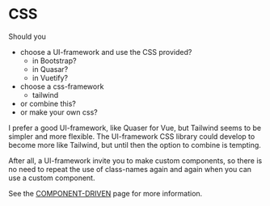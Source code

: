 # CSS

Should you 
- choose a UI-framework and use the CSS provided?
    - in Bootstrap?
    - in Quasar?
    - in Vuetify?
- choose a css-framework
    - tailwind
- or combine this?
- or make your own css?

I prefer a good UI-framework, like Quaser for Vue, but Tailwind seems to be simpler and more flexible. The UI-framework CSS library could develop to become more like Tailwind, but until then the option to combine is tempting. 

After all, a UI-framework invite you to make custom components, so there is no need to repeat the use of class-names again and again when you can use a custom component. 

See the [COMPONENT-DRIVEN](https://tailwindcss.com/docs/extracting-components) page for more information.